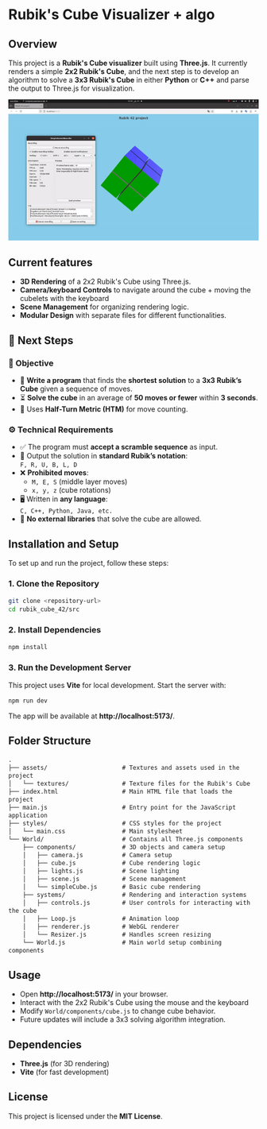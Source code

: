 # Rubik's Cube Visualizer + algo

## Overview
This project is a **Rubik's Cube visualizer** built using **Three.js**. It currently renders a simple **2x2 Rubik's Cube**, and the next step is to develop an algorithm to solve a **3x3 Rubik's Cube** in either **Python** or **C++** and parse the output to Three.js for visualization.

![Rubik's Cube Animation](rubikcube.gif)

## Current features
- **3D Rendering** of a 2x2 Rubik's Cube using Three.js.
- **Camera/keyboard Controls** to navigate around the cube + moving the cubelets with the keyboard 
- **Scene Management** for organizing rendering logic.
- **Modular Design** with separate files for different functionalities.

## 🚀 Next Steps

### 🎯 Objective
- 🧩 **Write a program** that finds the **shortest solution** to a **3x3 Rubik’s Cube** given a sequence of moves.
- ⏳ **Solve the cube** in an average of **50 moves or fewer** within **3 seconds**.
- 🔄 Uses **Half-Turn Metric (HTM)** for move counting.

### ⚙️ Technical Requirements
- ✅ The program must **accept a scramble sequence** as input.
- 📜 Output the solution in **standard Rubik’s notation**:  
  `F, R, U, B, L, D`
- ❌ **Prohibited moves**:  
  - `M, E, S` (middle layer moves)  
  - `x, y, z` (cube rotations)
- 🖥️ Written in **any language**:  
  `C, C++, Python, Java, etc.`
- 🚫 **No external libraries** that solve the cube are allowed.


## Installation and Setup
To set up and run the project, follow these steps:

### 1. Clone the Repository
```sh
git clone <repository-url>
cd rubik_cube_42/src
```

### 2. Install Dependencies
```sh
npm install
```

### 3. Run the Development Server
This project uses **Vite** for local development. Start the server with:
```sh
npm run dev
```
The app will be available at **http://localhost:5173/**.

## Folder Structure
```
.
├── assets/                     # Textures and assets used in the project
│   └── textures/               # Texture files for the Rubik's Cube
├── index.html                  # Main HTML file that loads the project
├── main.js                     # Entry point for the JavaScript application
├── styles/                     # CSS styles for the project
│   └── main.css                # Main stylesheet
└── World/                      # Contains all Three.js components
    ├── components/             # 3D objects and camera setup
    │   ├── camera.js           # Camera setup
    │   ├── cube.js             # Cube rendering logic
    │   ├── lights.js           # Scene lighting
    │   ├── scene.js            # Scene management
    │   └── simpleCube.js       # Basic cube rendering
    ├── systems/                # Rendering and interaction systems
    │   ├── controls.js         # User controls for interacting with the cube
    │   ├── Loop.js             # Animation loop
    │   ├── renderer.js         # WebGL renderer
    │   └── Resizer.js          # Handles screen resizing
    └── World.js                # Main world setup combining components
```

## Usage
- Open **http://localhost:5173/** in your browser.
- Interact with the 2x2 Rubik's Cube using the mouse and the keyboard 
- Modify `World/components/cube.js` to change cube behavior.
- Future updates will include a 3x3 solving algorithm integration.

## Dependencies
- **Three.js** (for 3D rendering)
- **Vite** (for fast development)

## License
This project is licensed under the **MIT License**.



